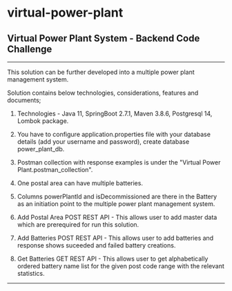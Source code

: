 # virtual-power-plant
## Virtual Power Plant System - Backend Code Challenge 

***************************************************************************************************************************************************************

This solution can be further developed into a multiple power plant management system. 

Solution contains below technologies, considerations, features and documents;

1. Technologies - Java 11, SpringBoot 2.7.1, Maven 3.8.6, Postgresql 14, Lombok package.

2. You have to configure application.properties file with your database details (add your username and password), create database power_plant_db. 

3. Postman collection with response examples is under the "Virtual Power Plant.postman_collection".

4. One postal area can have multiple batteries.

5. Columns powerPlantId and isDecommissioned are there in the Battery as an initiation point to the multiple power plant management system.

6. Add Postal Area POST REST API - This allows user to add master data which are prerequired for run this solution.

7. Add Batteries POST REST API - This allows user to add batteries and response shows suceeded and failed battery creations.

8. Get Batteries GET REST API - This allows user to get alphabetically ordered battery name list for the given post code range with the relevant statistics.

******************************************************************************************************************************************************************